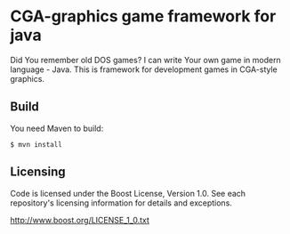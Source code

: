 # CGA-graphics game framework for java

Did You remember old DOS games? I can write Your own game in modern language - Java. This is framework for development games in CGA-style graphics.

## Build

You need Maven to build:

    $ mvn install

## Licensing

Code is licensed under the Boost License, Version 1.0. See each
repository's licensing information for details and exceptions.

http://www.boost.org/LICENSE_1_0.txt
